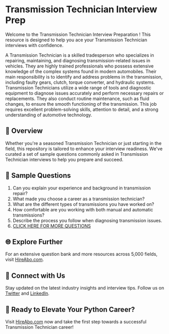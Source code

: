 # Transmission Technician Interview Prep

Welcome to the Transmission Technician Interview Preparation ! This resource is designed to help you ace your Transmission Technician interviews with confidence.

A Transmission Technician is a skilled tradesperson who specializes in repairing, maintaining, and diagnosing transmission-related issues in vehicles. They are highly trained professionals who possess extensive knowledge of the complex systems found in modern automobiles. Their main responsibility is to identify and address problems in the transmission, including faulty gears, clutch, torque converter, and hydraulic systems. Transmission Technicians utilize a wide range of tools and diagnostic equipment to diagnose issues accurately and perform necessary repairs or replacements. They also conduct routine maintenance, such as fluid changes, to ensure the smooth functioning of the transmission. This job requires excellent problem-solving skills, attention to detail, and a strong understanding of automotive technology.

## 🚀 Overview

Whether you're a seasoned Transmission Technician or just starting in the field, this repository is tailored to enhance your interview readiness. We've curated a set of sample questions commonly asked in Transmission Technician interviews to help you prepare and succeed.

## 📝 Sample Questions

1. Can you explain your experience and background in transmission repair?
2. What made you choose a career as a transmission technician?
3. What are the different types of transmissions you have worked on?
4. How comfortable are you working with both manual and automatic transmissions?
5. Describe the process you follow when diagnosing transmission issues.
6. [CLICK HERE FOR MORE QUESTIONS](https://hireabo.com/job/12_4_5/Transmission%20Technician)

## 🌐 Explore Further

For an extensive question bank and more resources across 5,000 fields, visit [HireAbo.com](https://www.hireabo.com).

## 📱 Connect with Us

Stay updated on the latest industry insights and interview tips. Follow us on [Twitter](https://twitter.com/hireabo) and [LinkedIn](https://www.linkedin.com/in/hire-abo-3609972a8/).

## 🚀 Ready to Elevate Your Python Career?

Visit [HireAbo.com](https://www.hireabo.com) now and take the first step towards a successful Transmission Technician career!
